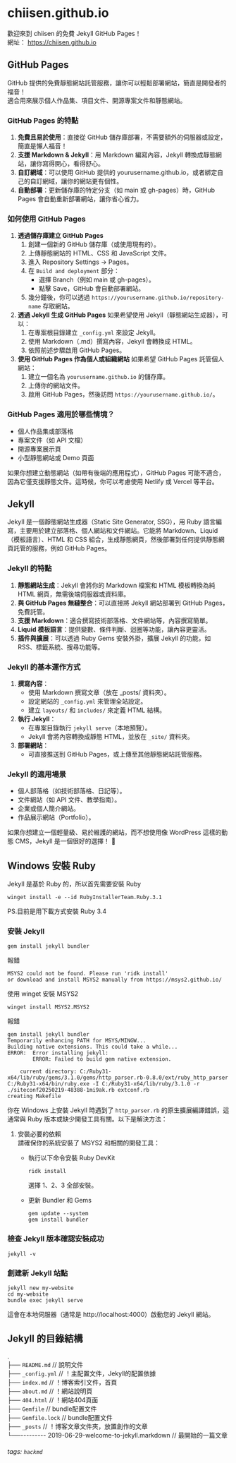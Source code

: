 # chiisen.github.io  
歡迎來到 chiisen 的免費 Jekyll GitHub Pages！  
網址： https://chiisen.github.io  

## GitHub Pages 
GitHub 提供的免費靜態網站託管服務，讓你可以輕鬆部署網站，簡直是開發者的福音！  
適合用來展示個人作品集、項目文件、開源專案文件和靜態網站。  

### GitHub Pages 的特點
1. **免費且易於使用**：直接從 GitHub 儲存庫部署，不需要額外的伺服器或設定，簡直是懶人福音！
2. **支援 Markdown & Jekyll**：用 Markdown 編寫內容，Jekyll 轉換成靜態網站，讓你寫得開心，看得舒心。
3. **自訂網域**：可以使用 GitHub 提供的 yourusername.github.io，或者綁定自己的自訂網域，讓你的網站更有個性。
4. **自動部署**：更新儲存庫的特定分支（如 main 或 gh-pages）時，GitHub Pages 會自動重新部署網站，讓你省心省力。

### 如何使用 GitHub Pages
1. **透過儲存庫建立 GitHub Pages**
    1. 創建一個新的 GitHub 儲存庫（或使用現有的）。
    2. 上傳靜態網站的 HTML、CSS 和 JavaScript 文件。
    3. 進入 Repository Settings → Pages。
    4. 在 `Build and deployment` 部分：
        * 選擇 Branch（例如 main 或 gh-pages）。
        * 點擊 Save，GitHub 會自動部署網站。
    5. 幾分鐘後，你可以透過 `https://yourusername.github.io/repository-name` 存取網站。
2. **透過 Jekyll 生成 GitHub Pages**
    如果希望使用 Jekyll（靜態網站生成器），可以：
    1. 在專案根目錄建立 `_config.yml` 來設定 Jekyll。
    2. 使用 Markdown（.md）撰寫內容，Jekyll 會轉換成 HTML。
    3. 依照前述步驟啟用 GitHub Pages。
3. **使用 GitHub Pages 作為個人或組織網站**
    如果希望 GitHub Pages 託管個人網站：
    1. 建立一個名為 `yourusername.github.io` 的儲存庫。
    2. 上傳你的網站文件。
    3. 啟用 GitHub Pages，然後訪問 `https://yourusername.github.io/`。

### GitHub Pages 適用於哪些情境？
* 個人作品集或部落格
* 專案文件（如 API 文檔）
* 開源專案展示頁
* 小型靜態網站或 Demo 頁面

如果你想建立動態網站（如帶有後端的應用程式），GitHub Pages 可能不適合，因為它僅支援靜態文件。這時候，你可以考慮使用 Netlify 或 Vercel 等平台。

## Jekyll
Jekyll 是一個靜態網站生成器（Static Site Generator, SSG），用 Ruby 語言編寫，主要用於建立部落格、個人網站和文件網站。它能將 Markdown、Liquid（模板語言）、HTML 和 CSS 組合，生成靜態網頁，然後部署到任何提供靜態網頁託管的服務，例如 GitHub Pages。

### Jekyll 的特點
1. **靜態網站生成**：Jekyll 會將你的 Markdown 檔案和 HTML 模板轉換為純 HTML 網頁，無需後端伺服器或資料庫。
2. **與 GitHub Pages 無縫整合**：可以直接將 Jekyll 網站部署到 GitHub Pages，免費託管。
3. **支援 Markdown**：適合撰寫技術部落格、文件網站等，內容撰寫簡單。
4. **Liquid 模板語言**：提供變數、條件判斷、迴圈等功能，讓內容更靈活。
5. **插件與擴展**：可以透過 Ruby Gems 安裝外掛，擴展 Jekyll 的功能，如 RSS、標籤系統、搜尋功能等。

### Jekyll 的基本運作方式
1. **撰寫內容**：
    * 使用 Markdown 撰寫文章（放在 _posts/ 資料夾）。
    * 設定網站的 `_config.yml` 來管理全站設定。
    * 建立 `layouts/` 和 `includes/` 來定義 HTML 結構。
2. **執行 Jekyll**：
    * 在專案目錄執行 `jekyll serve`（本地預覽）。
    * Jekyll 會將內容轉換成靜態 HTML，並放在 `_site/` 資料夾。
3. **部署網站**：
    * 可直接推送到 GitHub Pages，或上傳至其他靜態網站託管服務。

### Jekyll 的適用場景
* 個人部落格（如技術部落格、日記等）。
* 文件網站（如 API 文件、教學指南）。
* 企業或個人簡介網站。
* 作品展示網站（Portfolio）。

如果你想建立一個輕量級、易於維護的網站，而不想使用像 WordPress 這樣的動態 CMS，Jekyll 是一個很好的選擇！ 🚀

## Windows 安裝 Ruby
Jekyll 是基於 Ruby 的，所以首先需要安裝 Ruby
```shell
winget install -e --id RubyInstallerTeam.Ruby.3.1
```
PS.目前是用下載方式安裝 Ruby 3.4

### 安裝 Jekyll
```shell
gem install jekyll bundler
```
報錯
```shell
MSYS2 could not be found. Please run 'ridk install'
or download and install MSYS2 manually from https://msys2.github.io/
```
使用 winget 安裝 MSYS2
```shell
winget install MSYS2.MSYS2
```
報錯
```shell
gem install jekyll bundler
Temporarily enhancing PATH for MSYS/MINGW...
Building native extensions. This could take a while...
ERROR:  Error installing jekyll:
        ERROR: Failed to build gem native extension.

    current directory: C:/Ruby31-x64/lib/ruby/gems/3.1.0/gems/http_parser.rb-0.8.0/ext/ruby_http_parser
C:/Ruby31-x64/bin/ruby.exe -I C:/Ruby31-x64/lib/ruby/3.1.0 -r ./siteconf20250219-48388-1mi9ak.rb extconf.rb
creating Makefile
```
你在 Windows 上安裝 Jekyll 時遇到了 `http_parser.rb` 的原生擴展編譯錯誤，這通常與 Ruby 版本或缺少開發工具有關。以下是解決方法：
1. 安裝必要的依賴  
請確保你的系統安裝了 MSYS2 和相關的開發工具：

    * 執行以下命令安裝 Ruby DevKit
        ```shell
        ridk install
        ```
        選擇 1、2、3 全部安裝。  

    *  更新 Bundler 和 Gems
        ```shell
        gem update --system
        gem install bundler
        ```

### 檢查 Jekyll 版本確認安裝成功
```shell
jekyll -v
```

### 創建新 Jekyll 站點
```shell
jekyll new my-website
cd my-website
bundle exec jekyll serve
```
這會在本地伺服器（通常是 http://localhost:4000）啟動您的 Jekyll 網站。

## Jekyll 的目錄結構

.  
├── `README.md` // 說明文件  
├── `_config.yml` // ！主配置文件，Jekyll的配置依據  
├── `index.md` // ！博客索引文件，首頁  
├── `about.md` // ！網站說明頁  
├── `404.html` // ！網站404頁面  
├── `Gemfile` // bundle配置文件  
├── `Gemfile.lock` // bundle配置文件  
├── `_posts` // ！博客文章文件夾，放置創作的文章  
└──--------- 2019-06-29-welcome-to-jekyll.markdown // 最開始的一篇文章  

###### tags: `hackmd`
